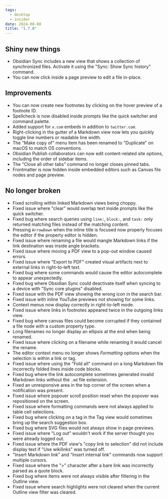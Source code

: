 ```yaml
---
tags:
  - desktop
  - insider
date: 2024-08-08
title: "1.7.0"
---
```


## Shiny new things

- Obsidian Sync includes a new view that shows a collection of synchronized files. Activate it using the "Sync: Show Sync history" command.
- You can now click inside a page preview to edit a file in-place.

## Improvements

- You can now create new footnotes by clicking on the hover preview of a footnote ID.
- Spellcheck is now disabled inside prompts like the quick switcher and command palette.
- Added support for `x.com` embeds in addition to `twitter.com`.
- Right-clicking in the gutter of a Markdown view now lets you quickly toggle line numbers or readable line width.
- The "Make copy of" menu item has been renamed to "Duplicate" on macOS to match OS conventions.
- Obsidian Publish collaborators can now edit content-related site options, including the order of sidebar items.
- The "Close all other tabs" command no longer closes pinned tabs.
- Frontmatter is now hidden inside embedded editors such as Canvas file nodes and page preview.

## No longer broken

- Fixed scrolling within linked Markdown views being choppy.
- Fixed issue where "clear" would overlap text inside prompts like the quick switcher.
- Fixed bug where search queries using `line:`, `block:`, and `task:` only returned matching files instead of the matching content.
- Pressing `ArrowDown` when the inline title is focused now properly focuses the editor if the property editor is hidden.
- Fixed issue where renaming a file would mangle Markdown links if the link destination was inside angle brackets.
- Fixed issue where moving a PDF view to a pop-out window caused errors.
- Fixed issue where "Export to PDF" created visual artifacts next to external links in right-to-left text.
- Fixed bug where some commands would cause the editor autocomplete to appear unexpectedly.
- Fixed bug where Obsidian Sync could deactivate itself when syncing to a device with "Sync core plugins" disabled.
- Fixed issue with the PDF view showing the wrong icon in the search bar.
- Fixed issue with inline YouTube previews not showing for some links.
- Context menus now display correctly in right-to-left mode.
- Fixed issue where links in footnotes appeared twice in the outgoing links view.
- Fixed bug where canvas files could become corrupted if they contained a file node with a custom property type.
- Long filenames no longer display an ellipsis at the end when being renamed.
- Fixed issue where clicking on a filename while renaming it would cancel the rename.
- The editor context menu no longer shows *Formatting* options when the selection is within a link or tag.
- Fixed issue where using the "Fold all" command on a long Markdown file incorrectly folded lines inside code blocks.
- Fixed bug where the link autocomplete sometimes generated invalid Markdown links without the `.md` file extension.
- Fixed an unresponsive area in the top corner of the screen when a notification was present.
- Fixed issue where popover scroll position reset when the popover was repositioned on the screen.
- Fixed issue where formatting commands were not always applied to table cell selections.
- Fixed bug where clicking on a tag in the Tag view would sometimes bring up the search suggestion box.
- Fixed bug where SVG files would not always show in page previews.
- Fixed issue where "Log out" wouldn't work if the server thought you were already logged out.
- Fixed issue where the PDF view's "copy link to selection" did not include display text if "Use wikilinks" was turned off.
- "Insert Markdown link" and "Insert internal link" commands now support multiple cursors.
- Fixed issue where the ">" character after a bare link was incorrectly parsed as a quote block.
- Fixed bug where items were not always visible after filtering in the Outline view.
- Fixed issue where search highlights were not cleared when the current Outline view filter was cleared.

